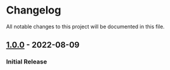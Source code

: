 # Changelog

All notable changes to this project will be documented in this file.

## [1.0.0] - 2022-08-09

### Initial Release

[1.0.0]: https://github.com/BuildIT-Consulting/BuildIT_RecentlyViewedPerformance/releases/tag/1.0.0
